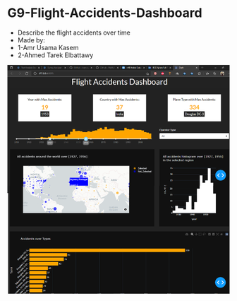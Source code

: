 # G9-Flight-Accidents-Dashboard
- Describe the flight accidents over time 
- Made by: 
- 1-Amr Usama Kasem 
- 2-Ahmed Tarek Elbattawy
 
![](https://github.com/Dash-Projects-ITI-NasrCity-Group1-9/G9-Flight-Accidents-Dashboard/blob/main/day_02/Screen_Shot.png)
